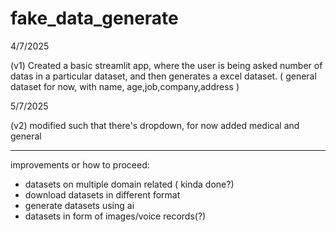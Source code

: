 # fake_data_generate

4/7/2025

(v1) Created a basic streamlit app, where the user is being asked number of datas in a particular dataset, and then generates a excel dataset. ( general dataset for now, with name, age,job,company,address )

5/7/2025

(v2) modified such that there's dropdown, for now added medical and general

---------------------------------------------------------------------------------------------------------------------------------------------------------------------------------

improvements or how to proceed:

- datasets on multiple domain related ( kinda done?)
- download datasets in different format
- generate datasets using ai
- datasets in form of images/voice records(?)

